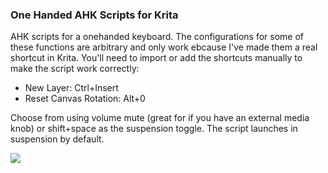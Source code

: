 ### One Handed AHK Scripts for Krita
AHK scripts for a onehanded keyboard. The configurations for some of these functions are arbitrary and only work ebcause I've made them a real shortcut in Krita. You'll need to import or add the shortcuts manually to make the script work correctly:

* New Layer: Ctrl+Insert
* Reset Canvas Rotation: Alt+0

Choose from using volume mute (great for if you have an external media knob) or shift+space as the suspension toggle. The script launches in suspension by default.

![](https://www.dropbox.com/s/w5j58oavn5qqxcb/sadeskeypad.png?raw=1)
